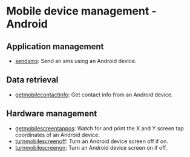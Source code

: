 
# Mobile device management - Android

## Application management

* [sendsms](application_management/sendsms): Send an sms using an Android device.

## Data retrieval

* [getmobilecontactinfo](data_retrieval/getmobilecontactinfo): Get contact info from an Android device.

## Hardware management

* [getmobilescreentappos](hardware_management/getmobilescreentappos): Watch for and print the X and Y screen tap coordinates of an Android device.
* [turnmobilescreenoff](hardware_management/turnmobilescreenoff): Turn an Android device screen off if on.
* [turnmobilescreenon](hardware_management/turnmobilescreenon): Turn an Android device screen on if off.

